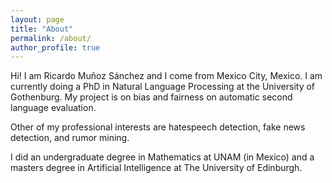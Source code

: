 ```yaml
---
layout: page
title: "About"
permalink: /about/
author_profile: true
---
```


Hi! I am Ricardo Muñoz Sánchez and I come from Mexico City, Mexico.
I am currently doing a PhD in Natural Language Processing at the University of Gothenburg.
My project is on bias and fairness on automatic second language evaluation.

Other of my professional interests are hatespeech detection, fake news detection, and rumor mining.

I did an undergraduate degree in Mathematics at UNAM (in Mexico) and a masters degree in Artificial Intelligence at The University of Edinburgh.